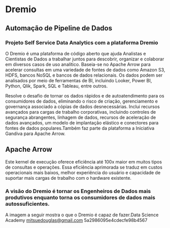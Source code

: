 # Dremio
## Automação de Pipeline de Dados
### Projeto Self Service Data Analytics com a plataforma Dremio
O Dremio é uma plataforma de código aberto que ajuda Analistas e Cientistas de Dados a trabalhar juntos para descobrir, organizar e colaborar em diversos casos de uso analítico. Baseia-se  no  Apache  Arrow  para  acelerar  consultas  em  uma  variedade  de  fontes  de  dados  como Amazon S3, HDFS, bancos NoSQL e bancos de dados relacionais. Os dados podem ser analisados por meio de ferramentas de BI, incluindo Looker, Power BI, Python, Qlik, Spark, SQL  e  Tableau,  entre  outros.

Resolve  o  desafio  de  tornar  os  dados  rápidos  e  de  autoatendimento  para  os  consumidores de dados, eliminando o risco de criação, gerenciamento e governança associado a cópias de dados desnecessárias. Inclui recursos avançados para cargas de trabalho  corporativas,  incluindo  controles  de  segurança  abrangentes,  linhagem  de  dados,  recursos  de  aceleração  de  dados  avançados,  um  modelo  de  implantação  elástico  e  conectores  para fontes de dados populares.Também  faz  parte  da  plataforma a  Iniciativa  Gandiva  para  Apache  Arrow.  

## Apache  Arrow
Este  kernel de execução oferece eficiência até 100x maior em muitos tipos de consultas e operações. Essa eficiência aprimorada se traduz em custos operacionais mais baixos, melhor experiência do usuário e capacidade de suportar mais cargas de trabalho com o hardware existente.

### A visão do Dremio é tornar os Engenheiros de Dados mais produtivos enquanto torna os consumidores de dados mais autossuficientes.

A imagem a seguir mostra o que o Dremio é capaz de fazer.Data Science Academy mitsuedouglas@gmail.com 5a2986095e4cdecfe98b4567

![]()
